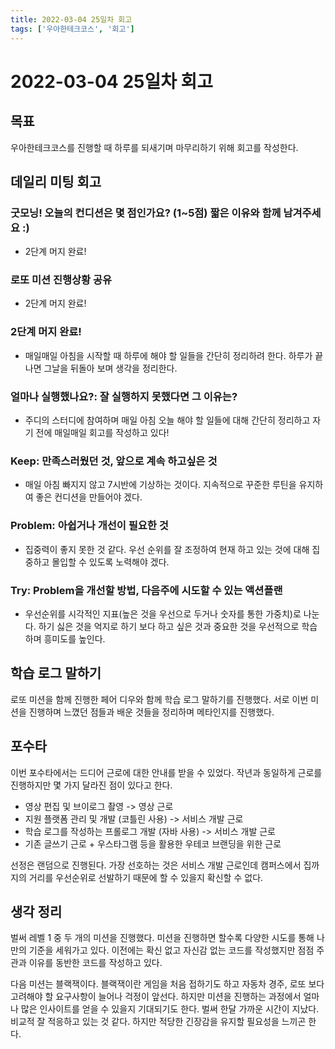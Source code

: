 ```yaml
---
title: 2022-03-04 25일차 회고
tags: ['우아한테크코스', '회고']
---
```


# 2022-03-04 25일차 회고

<CenterImage image-src=https://user-images.githubusercontent.com/59357153/152970395-a31c8134-fc89-449f-b4dc-441e03df929c.png />

## 목표

우아한테크코스를 진행할 때 하루를 되새기며 마무리하기 위해 회고를 작성한다.

## 데일리 미팅 회고

### 굿모닝! 오늘의 컨디션은 몇 점인가요? (1~5점) 짧은 이유와 함께 남겨주세요 :)

* 2단계 머지 완료!

### 로또 미션 진행상황 공유

* 2단계 머지 완료!

### 2단계 머지 완료!

* 매일매일 아침을 시작할 때 하루에 해야 할 일들을 간단히 정리하려 한다. 하루가 끝나면 그날을 뒤돌아 보며 생각을 정리한다.

### 얼마나 실행했나요?: 잘 실행하지 못했다면 그 이유는?

* 주디의 스터디에 참여하며 매일 아침 오늘 해야 할 일들에 대해 간단히 정리하고 자기 전에 매일매일 회고를 작성하고 있다!

### Keep: 만족스러웠던 것, 앞으로 계속 하고싶은 것

* 매일 아침 빠지지 않고 7시반에 기상하는 것이다. 지속적으로 꾸준한 루틴을 유지하여 좋은 컨디션을 만들어야 겠다.

### Problem: 아쉽거나 개선이 필요한 것

* 집중력이 좋지 못한 것 같다. 우선 순위를 잘 조정하여 현재 하고 있는 것에 대해 집중하고 몰입할 수 있도록 노력해야 겠다.

### Try: Problem을 개선할 방법, 다음주에 시도할 수 있는 액션플랜

* 우선순위를 시각적인 지표(높은 것을 우선으로 두거나 숫자를 통한 가중치)로 나눈다. 하기 싫은 것을 억지로 하기 보다 하고 싶은 것과 중요한 것을 우선적으로 학습하며 흥미도를 높인다.

## 학습 로그 말하기

로또 미션을 함께 진행한 페어 디우와 함께 학습 로그 말하기를 진행했다. 서로 이번 미션을 진행하며 느꼈던 점들과 배운 것들을 정리하며 메타인지를 진행했다.

## 포수타

이번 포수타에서는 드디어 근로에 대한 안내를 받을 수 있었다. 작년과 동일하게 근로를 진행하지만 몇 가지 달라진 점이 있다고 한다.

* 영상 편집 및 브이로그 촬영 -> 영상 근로
* 지원 플랫폼 관리 및 개발 (코틀린 사용) -> 서비스 개발 근로
* 학습 로그를 작성하는 프롤로그 개발 (자바 사용) -> 서비스 개발 근로
* 기존 글쓰기 근로 + 우스타그램 등을 활용한 우테코 브랜딩을 위한 근로

선정은 랜덤으로 진행된다. 가장 선호하는 것은 서비스 개발 근로인데 캠퍼스에서 집까지의 거리를 우선순위로 선발하기 때문에 할 수 있을지 확신할 수 없다. 

## 생각 정리

벌써 레벨 1 중 두 개의 미션을 진행했다. 미션을 진행하면 할수록 다양한 시도를 통해 나만의 기준을 세워가고 있다. 이전에는 확신 없고 자신감 없는 코드를 작성했지만 점점 주관과 이유를 동반한 코드를 작성하고 있다. 

다음 미션는 블랙잭이다. 블랙잭이란 게임을 처음 접하기도 하고 자동차 경주, 로또 보다 고려해야 할 요구사항이 늘어나 걱정이 앞선다. 하지만 미션을 진행하는 과정에서 얼마나 많은 인사이트를 얻을 수 있을지 기대되기도 한다. 벌써 한달 가까운 시간이 지났다. 비교적 잘 적응하고 있는 것 같다. 하지만 적당한 긴장감을 유지할 필요성을 느끼곤 한다.

<TagLinks />
